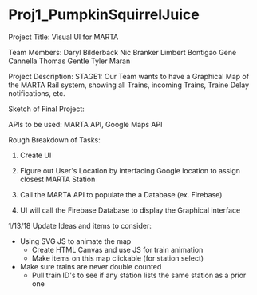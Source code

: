 # Proj1_PumpkinSquirrelJuice

Project Title: Visual UI for MARTA

Team Members:
Daryl Bilderback
Nic Branker
Limbert Bontigao
Gene Cannella
Thomas Gentle
Tyler Maran

Project Description: 
STAGE1:
Our Team wants to have a Graphical Map of the MARTA Rail system, showing all Trains, incoming Trains, Traine Delay notifications, etc.

Sketch of Final Project:

APIs to be used: MARTA API, Google Maps API

Rough Breakdown of Tasks:
1) Create UI

2) Figure out User's Location by interfacing Google location to assign closest MARTA Station

3) Call the MARTA API to populate the a Database (ex. Firebase)

4) UI will call the Firebase Database to display the Graphical interface


1/13/18 Update
Ideas and items to consider:
- Using SVG JS to animate the map
  - Create HTML Canvas and use JS for train animation
  - Make items on this map clickable (for station select)
- Make sure trains are never double counted
  - Pull train ID's to see if any station lists the same station as a prior one


